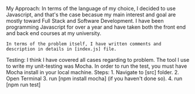 My Approach: 
    In terms of the language of my choice, I decided to use Javascript, and that's the case becasue my main interest and goal are mostly toward Full Stack and Software Development. I have been programming Javascript for over a year and have taken both the front end and back end courses at my university. 

    In terms of the problem itself, I have written comments and description in details in [index.js] file.
    


Testing:
    I think I have covered all cases regarding to problem. The tool I use to write my unit-testing was Mocha.
    In order to run the test, you must have Mocha install in your local machine.
    Steps: 
        1. Navigate to [src] folder.
        2. Open Terminal
        3. run [npm install mocha] (if you haven't done so).
        4. run [npm run test]
        